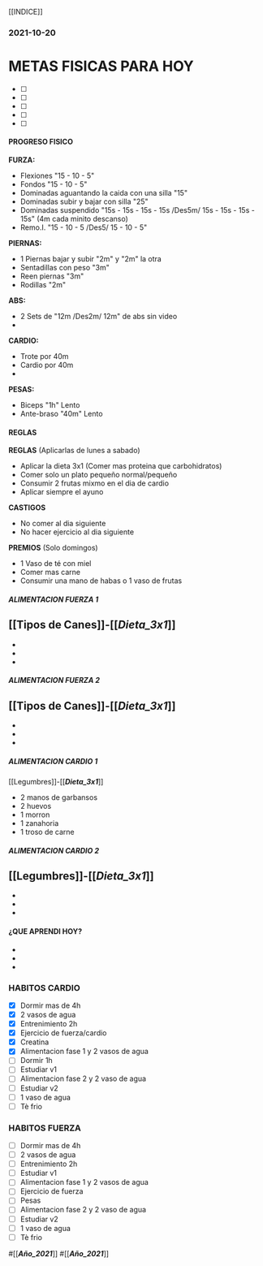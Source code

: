 [[INDICE]]
### 2021-10-20
# METAS FISICAS PARA HOY
- [ ] 
- [ ] 
- [ ]  
- [ ] 
- [ ] 

#### PROGRESO FISICO 
**FURZA:**
- Flexiones "15 - 10 - 5"
- Fondos "15 - 10 - 5"
- Dominadas aguantando la caida con una silla "15"
- Dominadas subir y bajar con silla "25"
- Dominadas suspendido "15s - 15s - 15s - 15s /Des5m/ 15s - 15s - 15s - 15s" (4m cada minito descanso)
- Remo.I. "15 - 10 - 5 /Des5/ 15 - 10 - 5"

**PIERNAS:**
- 1 Piernas bajar y subir "2m" y "2m" la  otra
- Sentadillas con peso "3m"
- Reen piernas "3m"
- Rodillas "2m"

**ABS:**
- 2 Sets de "12m /Des2m/ 12m" de abs sin video 
-  

**CARDIO:**
- Trote por 40m
- Cardio por 40m
- 

**PESAS:**
- Biceps "1h" Lento
- Ante-braso "40m" Lento

#### REGLAS
**REGLAS** (Aplicarlas de lunes a sabado)
- Aplicar la dieta 3x1 (Comer mas proteina que carbohidratos)
- Comer solo un plato pequeño normal/pequeño
- Consumir 2 frutas mixmo en el dia de cardio
- Aplicar siempre el ayuno 

**CASTIGOS** 
- No comer al dia siguiente
- No hacer ejercicio al dia siguiente

**PREMIOS** (Solo domingos)
- 1 Vaso de té con miel
- Comer mas carne
- Consumir una mano de habas o 1 vaso de frutas

##### ALIMENTACION FUERZA 1
[[Tipos de Canes]]-[[___Dieta_3x1___]]
- 
- 
- 
- 

##### ALIMENTACION FUERZA 2
[[Tipos de Canes]]-[[___Dieta_3x1___]]
- 
- 
- 
- 

##### ALIMENTACION CARDIO 1
[[Legumbres]]-[[___Dieta_3x1___]]
- 2 manos de garbansos
- 2 huevos
- 1 morron 
- 1 zanahoria
- 1 troso de carne

##### ALIMENTACION CARDIO 2
[[Legumbres]]-[[___Dieta_3x1___]]
- 
- 
- 
- 

#### ¿QUE APRENDI HOY?
- 
- 
- 

### HABITOS CARDIO
- [x] Dormir mas de 4h
- [x] 2 vasos de agua
- [x] Entrenimiento 2h
- [x] Ejercicio de fuerza/cardio
- [x] Creatina
- [x] Alimentacion fase 1 y 2 vasos de agua
- [ ] Dormir 1h
- [ ] Estudiar v1
- [ ] Alimentacion fase 2 y 2 vaso de agua
- [ ] Estudiar v2
- [ ] 1 vaso de agua
- [ ] Tè frio

### HABITOS FUERZA
- [ ] Dormir mas de 4h
- [ ] 2 vasos de agua
- [ ] Entrenimiento 2h
- [ ] Estudiar v1  
- [ ] Alimentacion fase 1 y 2 vasos de agua
- [ ] Ejercicio de fuerza
- [ ] Pesas
- [ ] Alimentacion fase 2 y 2 vaso de agua
- [ ] Estudiar v2
- [ ] 1 vaso de agua
- [ ] Tè frio

#[[___Año_2021___]]
#[[___Año_2021___]]